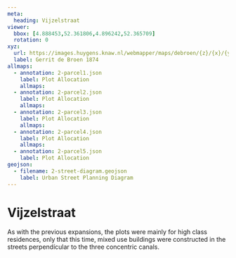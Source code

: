 ```yaml
---
meta:
  heading: Vijzelstraat
viewer:
  bbox: [4.888453,52.361806,4.896242,52.365709]
  rotation: 0
xyz:
  url: https://images.huygens.knaw.nl/webmapper/maps/debroen/{z}/{x}/{y}.png
  label: Gerrit de Broen 1874
allmaps:
  - annotation: 2-parcel1.json
    label: Plot Allocation
    allmaps:
  - annotation: 2-parcel2.json
    label: Plot Allocation
    allmaps: 
  - annotation: 2-parcel3.json
    label: Plot Allocation
    allmaps: 
  - annotation: 2-parcel4.json
    label: Plot Allocation
    allmaps:
  - annotation: 2-parcel5.json
    label: Plot Allocation
geojson: 
  - filename: 2-street-diagram.geojson
    label: Urban Street Planning Diagram
---
```

# Vijzelstraat
As with the previous expansions, the plots were mainly for high class residences, only that this time, mixed use buildings were constructed in the streets perpendícular to the three concentric canals. 

